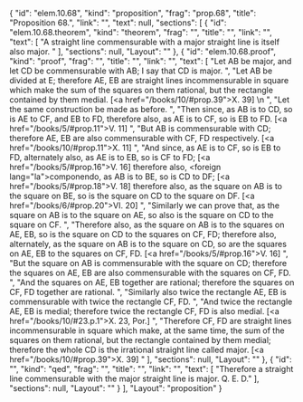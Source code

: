 {
  "id": "elem.10.68",
  "kind": "proposition",
  "frag": "prop.68",
  "title": "Proposition 68.",
  "link": "",
  "text": null,
  "sections": [
    {
      "id": "elem.10.68.theorem",
      "kind": "theorem",
      "frag": "",
      "title": "",
      "link": "",
      "text": [
        "A straight line commensurable with a major straight line is itself also major. "
      ],
      "sections": null,
      "Layout": ""
    },
    {
      "id": "elem.10.68.proof",
      "kind": "proof",
      "frag": "",
      "title": "",
      "link": "",
      "text": [
        "Let AB be major, and let CD be commensurable with AB; I say that CD is major. ",
        "Let AB be divided at E; therefore AE, EB are straight lines incommensurable in square which make the sum of the squares on them rational, but the rectangle contained by them medial. [<a href=\"/books/10/#prop.39\">X. 39</a>] \n      ",
        "Let the same construction be made as before. ",
        "Then since, as AB is to CD, so is AE to CF, and EB to FD, therefore also, as AE is to CF, so is EB to FD. [<a href=\"/books/5/#prop.11\">V. 11</a>] ",
        "But AB is commensurable with CD; therefore AE, EB are also commensurable with CF, FD respectively. [<a href=\"/books/10/#prop.11\">X. 11</a>] ",
        "And since, as AE is to CF, so is EB to FD, alternately also, as AE is to EB, so is CF to FD; [<a href=\"/books/5/#prop.16\">V. 16</a>] therefore also, <foreign lang=\"la\">componendo</foreign>, as AB is to BE, so is CD to DF; [<a href=\"/books/5/#prop.18\">V. 18</a>] therefore also, as the square on AB is to the square on BE, so is the square on CD to the square on DF. [<a href=\"/books/6/#prop.20\">VI. 20</a>] ",
        "Similarly we can prove that, as the square on AB is to the square on AE, so also is the square on CD to the square on CF. ",
        "Therefore also, as the square on AB is to the squares on AE, EB, so is the square on CD to the squares on CF, FD; therefore also, alternately, as the square on AB is to the square on CD, so are the squares on AE, EB to the squares on CF, FD. [<a href=\"/books/5/#prop.16\">V. 16</a>] ",
        "But the square on AB is commensurable with the square on CD; therefore the squares on AE, EB are also commensurable with the squares on CF, FD. ",
        "And the squares on AE, EB together are rational; therefore the squares on CF, FD together are rational. ",
        "Similarly also twice the rectangle AE, EB is commensurable with twice the rectangle CF, FD. ",
        "And twice the rectangle AE, EB is medial; therefore twice the rectangle CF, FD is also medial. [<a href=\"/books/10/#23.p.1\">X. 23, Por.</a>] ",
        "Therefore CF, FD are straight lines incommensurable in square which make, at the same time, the sum of the squares on them rational, but the rectangle contained by them medial; therefore the whole CD is the irrational straight line called major. [<a href=\"/books/10/#prop.39\">X. 39</a>] "
      ],
      "sections": null,
      "Layout": ""
    },
    {
      "id": "",
      "kind": "qed",
      "frag": "",
      "title": "",
      "link": "",
      "text": [
        "Therefore a straight line commensurable with the major straight line is major. Q. E. D."
      ],
      "sections": null,
      "Layout": ""
    }
  ],
  "Layout": "proposition"
}

